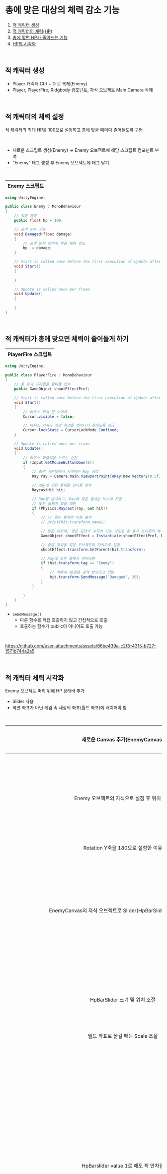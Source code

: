 # 총에 맞은 대상의 체력 감소 기능

1. [적 캐릭터 생성](#적-캐릭터-생성)
2. [적 캐릭터의 체력(HP)](#적-캐릭터의-채력-설정)
3. [총에 맞면 HP가 줄어드는 기능](#적-캐릭터가-총에-맞으면-체력이-줄어들게-하기)
4. [HP의 시각화](#적-캐릭터-체력-시각화)

<br>

## 적 캐릭터 생성

- Player 캐릭터 Ctrl + D 로 복제(Enemy)
- Player, PlayerFire, Ridgbody 컴포넌트, 자식 오브젝트 Main Camera 삭제

<br>

## 적 캐릭터의 체력 설정

적 캐릭터의 최대 HP를 100으로 설정하고 총에 맞을 때마다 줄어들도록 구현

<br>

- 새로운 스크립트 생성(Enemy) &rarr; Enemy 오브젝트에 해당 스크립트 컴포넌트 부여
- "Enemy" 태그 생성 후 Enemy 오브젝트에 태그 달기

<br>

__Enemy 스크립트__|
|:---:|

```C#
using UnityEngine;

public class Enemy : MonoBehaviour
{
    // 적의 체력
    public float hp = 100;

    // 공격 받는 기능
    void Damaged(float damage)
    {
        // 공격 받은 데미지 만큼 체력 감소
        hp -= damage;
    }

    // Start is called once before the first execution of Update after the MonoBehaviour is created
    void Start()
    {
        
    }

    // Update is called once per frame
    void Update()
    {
        
    }
}
```

<br>

## 적 캐릭터가 총에 맞으면 체력이 줄어들게 하기

__PlayerFire 스크립트__|
|:---:|

```C#
using UnityEngine;

public class PlayerFire : MonoBehaviour
{
    // 총 효과 프리팹을 담아둘 변수
    public GameObject shootEffectPref;

    // Start is called once before the first execution of Update after the MonoBehaviour is created
    void Start()
    {
        // 마우스 커서 안 보이게
        Cursor.visible = false;

        // 마우스 커서가 게임 화면을 벗어나지 못하도록 잠금
        Cursor.lockState = CursorLockMode.Confined;
    }

    // Update is called once per frame
    void Update()
    {
        // 마우스 좌클릭을 누르는 순간
        if (Input.GetMouseButtonDown(0))
        {
            // 화면 가운데에서 시작하는 Ray 생성
            Ray ray = Camera.main.ViewportPointToRay(new Vector2(0.5f, 0.5f));

            // Ray에 맞은 물체를 담아둘 변수
            RaycastHit hit;

            // Ray를 발사하고, Ray에 맞은 물체는 hit에 저장
            // 맞은 물체가 있을 때만
            if (Physics.Raycast(ray, out hit))
            {
                // // 맞은 물제의 이름 출력
                // print(hit.transform.name);

                // 맞은 위치에, 맞은 표면의 수직이 되는 각도로 총 효과 프리팹의 복사본 생성
                GameObject shootEffect = Instantiate(shootEffectPref, hit.point + hit.normal * 0.01f, Quaternion.LookRotation(hit.normal));

                // 총알 자국을 맞은 오브젝트의 자식으로 설정
                shootEffect.transform.SetParent(hit.transform);

                // Ray에 맞은 물체가 적이라면
                if (hit.transform.tag == "Enemy")
                {
                    // 적에게 10만큼 공격 받으라고 전달
                    hit.transform.SendMessage("Damaged", 10);
                }
            }

        }
    }
}
```

- `SendMessage()`
  - 다른 함수를 직접 호출하지 않고 간접적으로 호출
  - 호출하는 함수가 public이 아니어도 호출 가능
 
<br>

https://github.com/user-attachments/assets/66be439a-c2f3-4315-b727-1571b744a2a5

<br>

## 적 캐릭터 체력 시각화

Enemy 오브젝트 머리 위에 HP 상태바 추가
- Slider 사용
- 화면 좌표가 아닌 게임 속 세상의 좌표(월드 좌표)에 배치해야 함

<br>

새로운 Canvas 추가(EnemyCanvas)|<img width="458" height="80" alt="스크린샷 2025-10-09 오후 6 44 56" src="https://github.com/user-attachments/assets/09c7045b-0448-4e7b-a223-24cbc9145cc7" />
|:---:|:---:|
Enemy 오브젝트의 자식으로 설정 후 위치 조정|<img width="738" height="282" alt="스크린샷 2025-10-09 오후 6 48 06" src="https://github.com/user-attachments/assets/698343ca-33ac-47a0-b32f-c7fd2a1b3973" />
Rotation Y축을 180으로 설정한 이유|기본 오브젝트의 방향과 UI 오브젝트의 방향이 반대라서|
EnemyCanvas의 자식 오브젝트로 Slider(HpBarSlider 추가), 너무 큼|<img width="869" height="365" alt="스크린샷 2025-10-09 오후 7 20 37" src="https://github.com/user-attachments/assets/50dff798-dd4a-4b28-b4f2-cf5564c5fc50" />
HpBarSlider 크기 및 위치 조절|<img width="449" height="196" alt="스크린샷 2025-10-09 오후 8 04 30" src="https://github.com/user-attachments/assets/c23eb2ae-c240-4257-95c4-1e0505c1c740" />
월드 좌표로 옮길 때는 Scale 조절|다른 좌표를 옮길 때는 Width, Height 조절|
HpBarslider value 1로 해도 꽉 안차짐|<img width="1315" height="796" alt="스크린샷 2025-10-09 오후 8 15 29" src="https://github.com/user-attachments/assets/f8845bfb-31c1-47d4-b76d-a5b32905f759" />
Fill Area의 Left, Top, Right, Bottom을 0으로 해야함|<img width="742" height="324" alt="스크린샷 2025-10-09 오후 9 49 20" src="https://github.com/user-attachments/assets/944d92c1-e7bd-4104-8567-cca49b2e1f8c" />
<img width="741" height="322" alt="스크린샷 2025-10-09 오후 9 50 27" src="https://github.com/user-attachments/assets/4ce95eaa-82e5-44b1-8a01-0d32c806b1ac" />|<img width="585" height="367" alt="스크린샷 2025-10-09 오후 9 50 39" src="https://github.com/user-attachments/assets/2c4447d0-2449-4418-bcd8-e2d2bc5116b7" />

Enemy 스크립트|
|:---:|

```C#
using UnityEngine;
using UnityEngine.UI;

public class Enemy : MonoBehaviour
{
    // 적의 체력바
    public Slider hpBar;
    // 적의 체력
    public float hp = 100;

    // 공격 받는 기능
    void Damaged(float damage)
    {
        // 공격 받은 데미지 만큼 체력 감소
        hp -= damage;

        // 감소한 체력을 체력바에 표시
        hpBar.value = hp;
    }

    // Start is called once before the first execution of Update after the MonoBehaviour is created
    void Start()
    {
        
    }

    // Update is called once per frame
    void Update()
    {
        
    }
}
```

<img width="1326" height="790" alt="스크린샷 2025-10-09 오후 10 29 42" src="https://github.com/user-attachments/assets/c729b024-de98-4642-b1dc-fa841bdc0272" />

### 카메라와 방향 맞추기

슬라이더가 UI라서 두께가 없기 때문에 옆에서 보면 제대로 보이지 않아서 플레이어가 바라보는 방향을 기준으로 똑같이 보이게끔 설정

- Billboard 스크립트 생성 후 EnemyCanvas에 컴포넌트로 추가

```C#
using UnityEngine;

public class Billboard : MonoBehaviour
{
    // Update is called once per frame
    void Update()
    {
        // 카메라가 바라보는 방향대로 내가 바라보는 방향 설정
        transform.forward = Camera.main.transform.forward;        
    }
}
```

https://github.com/user-attachments/assets/dcbe9daf-1fce-4899-9467-3285f57cbf5c

